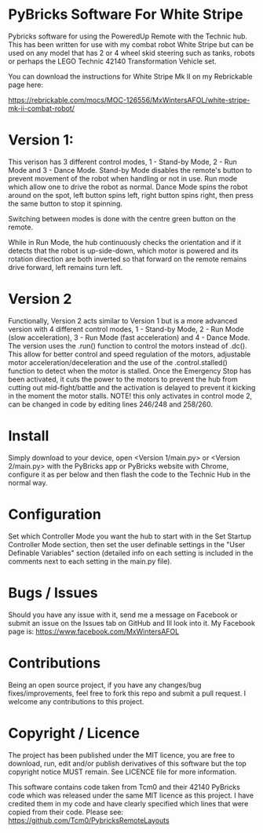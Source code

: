 # PyBricks Software For White Stripe

Pybricks software for using the PoweredUp Remote with the Technic hub. This has been written for use with my combat robot White Stripe but can be used on any model that has 2 or 4 wheel skid steering such as tanks, robots or perhaps the LEGO Technic 42140 Transformation Vehicle set. 

You can download the instructions for White Stripe Mk II on my Rebrickable page here:<p>
https://rebrickable.com/mocs/MOC-126556/MxWintersAFOL/white-stripe-mk-ii-combat-robot/

# Version 1:
This verison has 3 different control modes, 1 - Stand-by Mode, 2 - Run Mode and 3 - Dance Mode. Stand-by Mode disables the remote's button to prevent movement of the robot when handling or not in use. Run mode which allow one to drive the robot as normal. Dance Mode spins the robot around on the spot, left button spins left, right button spins right, then press the same button to stop it spinning. 

Switching between modes is done with the centre green button on the remote.

While in Run Mode, the hub continuously checks the orientation and if it detects that the robot is up-side-down, which motor is powered and its rotation direction are both inverted so that forward on the remote remains drive forward, left remains turn left.

# Version 2
Functionally, Version 2 acts similar to Version 1 but is a more advanced version with 4 different control modes, 1 - Stand-by Mode, 2 - Run Mode (slow acceleration), 3 - Run Mode (fast acceleration) and 4 - Dance Mode.
The version uses the .run() function to control the motors instead of .dc(). This allow for better control and speed regulation of the motors, adjustable motor acceleration/deceleration and the use of the .control.stalled() function to detect when the motor is stalled. Once the Emergency Stop has been activated, it cuts the power to the motors to prevent the hub from cutting out mid-fight/battle and the activation is delayed to prevent it kicking in the moment the motor stalls. NOTE! this only activates in control mode 2, can be changed in code by editing lines 246/248 and 258/260.

# Install

Simply download to your device, open <Version 1/main.py> or <Version 2/main.py> with the PyBricks app or PyBricks website with Chrome, configure it as per below and then flash the code to the Technic Hub in the normal way.

# Configuration

Set which Controller Mode you want the hub to start with in the Set Startup Controller Mode section, then set the user definable settings in the "User Definable Variables" section (detailed info on each setting is included in the comments next to each setting in the main.py file).

# Bugs / Issues

Should you have any issue with it, send me a message on Facebook or submit an issue on the Issues tab on GitHub and Ill look into it. 
My Facebook page is: https://www.facebook.com/MxWintersAFOL

# Contributions

Being an open source project, if you have any changes/bug fixes/improvements, feel free to fork this repo and submit a pull request. I welcome any contributions to this project.

# Copyright / Licence

The project has been published under the MIT licence, you are free to download, run, edit and/or publish derivatives of this software but the top copyright notice MUST remain. See LICENCE file for more information.

This software contains code taken from Tcm0 and their 42140 PyBricks code which was released under the same MIT licence as this project. I have credited them in my code and have clearly specified which lines that were copied from their code.
Please see: https://github.com/Tcm0/PybricksRemoteLayouts

